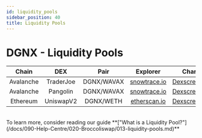 ```yaml
---
id: liquidity_pools
sidebar_position: 40
title: Liquidity Pools
---
```


# DGNX - Liquidity Pools

| Chain | DEX  | Pair | Explorer | Chart |
|:-:|:-:|:-:|:-:|:-:|
|Avalanche | TraderJoe | DGNX/WAVAX | [snowtrace.io](https://snowtrace.io/address/0xbcaBb94006400eD84c3699728d6ecbAa06665c89) | [Dexscreener](https://dexscreener.com/avalanche/0xbcabb94006400ed84c3699728d6ecbaa06665c89) |
|Avalanche | Pangolin | DGNX/WAVAX | [snowtrace.io](https://snowtrace.io/address/0x4a8323A220D554C03733612D415d465B3f21F12e) | [Dexscreener](https://dexscreener.com/avalanche/0x4a8323a220d554c03733612d415d465b3f21f12e) |
|Ethereum | UniswapV2 | DGNX/WETH | [etherscan.io](https://etherscan.io/address/0x2024094C991608Cba556bA7Be16b604e232f220A) | [Dexscreener](https://dexscreener.com/ethereum/0x2024094c991608cba556ba7be16b604e232f220a) |


<br/>
To learn more, consider reading our guide **["What is a Liquidity Pool?"](/docs/090-Help-Centre/020-Broccoliswap/013-liquidity-pools.md)**